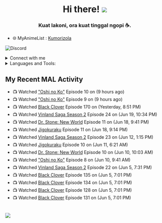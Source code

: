 <h1 align="center">Hi there! <img src="https://media.giphy.com/media/hvRJCLFzcasrR4ia7z/giphy.gif" width="25px"> </h1>
<h3 align="center">Kuat lakoni, ora kuat tinggal ngopi ☕.</h3>

- 🌐 MyAnimeList : [Kumorizola](https://myanimelist.net/animelist/Kumorizola)

![Discord](https://discord.c99.nl/widget/theme-3/761213268009943051.png)
<details>
      <summary>Connect with me</summary>
    <p align="left">
        <a href="https://www.facebook.com/kumori.hartley.1" target="blank"><img align="center"
                src="https://raw.githubusercontent.com/rahuldkjain/github-profile-readme-generator/master/src/images/icons/Social/facebook.svg"
                alt="kumori hartley" height="30" width="40" /></a>
        <a href="https://www.instagram.com/kumorizola/" target="blank"><img align="center"
                src="https://raw.githubusercontent.com/rahuldkjain/github-profile-readme-generator/master/src/images/icons/Social/instagram.svg"
                alt="kumorizola" height="30" width="40" /></a>
        <a href="https://discord.com" target="blank"><img align="center"
                src="https://raw.githubusercontent.com/rahuldkjain/github-profile-readme-generator/master/src/images/icons/Social/discord.svg"
                alt="Kumori#5882" height="30" width="40" /></a>
    </p>
</details>

<details>
    <summary align="left">Languages and Tools:</summary>
<p align="left">
      <a href="https://www.w3schools.com/css/" target="_blank">
        <img src="https://raw.githubusercontent.com/devicons/devicon/master/icons/css3/css3-original-wordmark.svg"
            alt="css3" width="40" height="40" /> </a> <a href="https://www.w3.org/html/" target="_blank"> <img
            src="https://raw.githubusercontent.com/devicons/devicon/master/icons/html5/html5-original-wordmark.svg"
            alt="html5" width="40" height="40" /> </a> <a href="https://www.java.com" target="_blank"> <img
            src="https://raw.githubusercontent.com/devicons/devicon/master/icons/java/java-original.svg" alt="java"
            width="40" height="40" /> </a> <a href="https://developer.mozilla.org/en-US/docs/Web/JavaScript"
            target="_blank"> <img
            src="https://raw.githubusercontent.com/devicons/devicon/master/icons/javascript/javascript-original.svg"
            alt="javascript" width="40" height="40" /> </a> <a href="https://nodejs.org" target="_blank"> <img
            src="https://raw.githubusercontent.com/devicons/devicon/master/icons/nodejs/nodejs-original-wordmark.svg"
            alt="nodejs" width="40" height="40" /> </a> <a href="https://www.python.org" target="_blank"> <img
            src="https://raw.githubusercontent.com/devicons/devicon/master/icons/python/python-original.svg"
            alt="python" width="40" height="40" /> </a> <a href="https://www.typescriptlang.org/" target="_blank"> <img
            src="https://raw.githubusercontent.com/devicons/devicon/master/icons/typescript/typescript-original.svg" 
            alt="typescript" width="40" height="40" /> </a> <a href="https://www.photoshop.com/en" target="_blank"> <img
            src="https://upload.wikimedia.org/wikipedia/commons/a/af/Adobe_Photoshop_CC_icon.svg" alt="photoshop" width="40" height="40"/> </a>
            <a href="https://www.adobe.com/products/premiere.html" target="_blank"> <img
            src="https://upload.wikimedia.org/wikipedia/commons/4/40/Adobe_Premiere_Pro_CC_icon.svg" alt="Premiere pro" width="40" height="40"/> </a>
            <a href="https://www.adobe.com/in/products/illustrator.html" target="_blank"> <img 
            src="https://upload.wikimedia.org/wikipedia/commons/f/fb/Adobe_Illustrator_CC_icon.svg" alt="illustrator" width="40" height="40"/> </a>
      
 </details>
 
 <h2> My Recent MAL Activity</h2>
<!-- MAL_ACTIVITY:start -->

- 📺 Watched ["Oshi no Ko"](https://MyAnimeList.net/anime.php?id=52034) Episode 10 on (9 hours ago)
- 📺 Watched ["Oshi no Ko"](https://MyAnimeList.net/anime.php?id=52034) Episode 9 on (9 hours ago)
- 📺 Watched [Black Clover](https://MyAnimeList.net/anime.php?id=34572) Episode 170 on (Yesterday, 8:51 PM)
- 📺 Watched [Vinland Saga Season 2](https://MyAnimeList.net/anime.php?id=49387) Episode 24 on (Jun 19, 10:34 PM)
- 📺 Watched [Dr. Stone: New World](https://MyAnimeList.net/anime.php?id=48549) Episode 11 on (Jun 18, 9:41 PM)
- 📺 Watched [Jigokuraku](https://MyAnimeList.net/anime.php?id=46569) Episode 11 on (Jun 18, 9:14 PM)
- 📺 Watched [Vinland Saga Season 2](https://MyAnimeList.net/anime.php?id=49387) Episode 23 on (Jun 12, 1:15 PM)
- 📺 Watched [Jigokuraku](https://MyAnimeList.net/anime.php?id=46569) Episode 10 on (Jun 11, 6:21 AM)
- 📺 Watched [Dr. Stone: New World](https://MyAnimeList.net/anime.php?id=48549) Episode 10 on (Jun 10, 10:03 AM)
- 📺 Watched ["Oshi no Ko"](https://MyAnimeList.net/anime.php?id=52034) Episode 8 on (Jun 10, 9:41 AM)
- 📺 Watched [Vinland Saga Season 2](https://MyAnimeList.net/anime.php?id=49387) Episode 22 on (Jun 5, 7:31 PM)
- 📺 Watched [Black Clover](https://MyAnimeList.net/anime.php?id=34572) Episode 135 on (Jun 5, 7:01 PM)
- 📺 Watched [Black Clover](https://MyAnimeList.net/anime.php?id=34572) Episode 134 on (Jun 5, 7:01 PM)
- 📺 Watched [Black Clover](https://MyAnimeList.net/anime.php?id=34572) Episode 128 on (Jun 5, 7:01 PM)
- 📺 Watched [Black Clover](https://MyAnimeList.net/anime.php?id=34572) Episode 131 on (Jun 5, 7:01 PM)

<!-- MAL_ACTIVITY:end -->

  
<h2 align="left"> <img src="https://media.discordapp.net/attachments/918405470073520168/919220018355523584/ezgif.com-gif-maker_1.gif">
